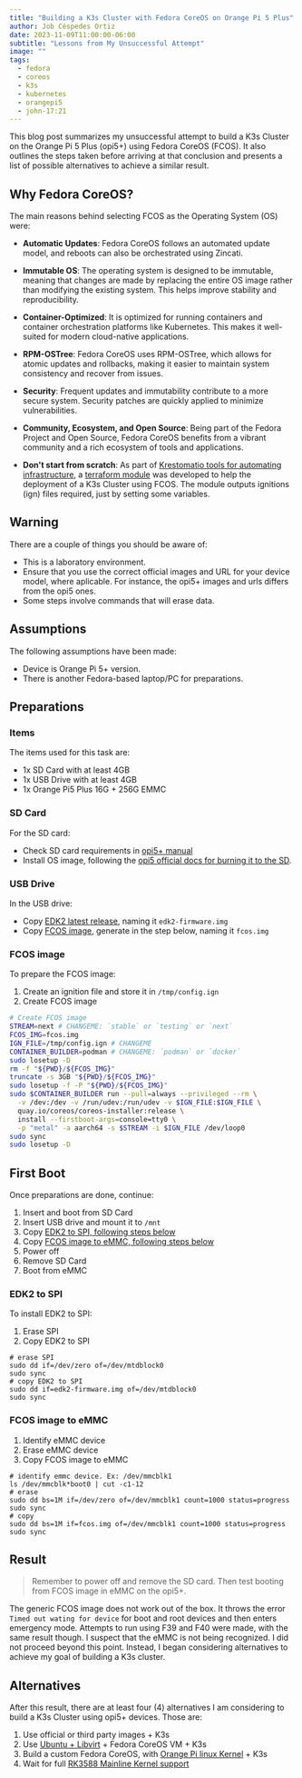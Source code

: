 ```yaml
---
title: "Building a K3s Cluster with Fedora CoreOS on Orange Pi 5 Plus"
author: Job Céspedes Ortiz
date: 2023-11-09T11:00:00-06:00
subtitle: "Lessons from My Unsuccessful Attempt"
image: ""
tags:
  - fedora
  - coreos
  - k3s
  - kubernetes
  - orangepi5
  - john-17:21
---
```

This blog post summarizes my unsuccessful attempt to build a K3s Cluster on the Orange Pi 5 Plus (opi5+) using Fedora CoreOS (FCOS). It also outlines the steps taken before arriving at that conclusion and presents a list of possible alternatives to achieve a similar result.

## Why Fedora CoreOS?
The main reasons behind selecting FCOS as the Operating System (OS) were:

- **Automatic Updates**: Fedora CoreOS follows an automated update model, and reboots can also be orchestrated using Zincati.

- **Immutable OS**: The operating system is designed to be immutable, meaning that changes are made by replacing the entire OS image rather than modifying the existing system. This helps improve stability and reproducibility.

- **Container-Optimized**: It is optimized for running containers and container orchestration platforms like Kubernetes. This makes it well-suited for modern cloud-native applications.

- **RPM-OSTree**: Fedora CoreOS uses RPM-OSTree, which allows for atomic updates and rollbacks, making it easier to maintain system consistency and recover from issues.

- **Security**: Frequent updates and immutability contribute to a more secure system. Security patches are quickly applied to minimize vulnerabilities.

- **Community, Ecosystem, and Open Source**: Being part of the Fedora Project and Open Source, Fedora CoreOS benefits from a vibrant community and a rich ecosystem of tools and applications.

- **Don't start from scratch**: As part of [Krestomatio tools for automating infrastructure](https://krestomatio.com/), a [terraform module](https://registry.terraform.io/modules/krestomatio/butane-snippets/ct/latest/submodules/k3s) was developed to help the deployment of a K3s Cluster using FCOS. The module outputs ignitions (ign) files required, just by setting some variables.

## Warning
There are a couple of things you should be aware of:
- This is a laboratory environment.
- Ensure that you use the correct official images and URL for your device model, where aplicable. For instance, the opi5+ images and urls differs from the opi5 ones.
- Some steps involve commands that will erase data.

## Assumptions
The following assumptions have been made:

- Device is Orange Pi 5+ version.
- There is another Fedora-based laptop/PC for preparations.

## Preparations
###  Items
The items used for this task are:
- 1x SD Card with at least 4GB
- 1x USB Drive with at least 4GB
- 1x Orange Pi5 Plus 16G + 256G EMMC

### SD Card
For the SD card:
- Check SD card requirements in [opi5+ manual](http://www.orangepi.org/)
- Install OS image, following the [opi5 official docs for burning it to the SD](http://www.orangepi.org/).

### USB Drive
In the USB drive:
- Copy [EDK2 latest release](https://github.com/edk2-porting/edk2-rk3588/releases), naming it `edk2-firmware.img`
- Copy [FCOS image](#fcos-image), generate in the step below, naming it `fcos.img`

### FCOS image
To prepare the FCOS image:
1. Create an ignition file and store it in `/tmp/config.ign`
2. Create FCOS image

```bash
# Create FCOS image
STREAM=next # CHANGEME: `stable` or `testing` or `next`
FCOS_IMG=fcos.img
IGN_FILE=/tmp/config.ign # CHANGEME
CONTAINER_BUILDER=podman # CHANGEME: `podman` or `docker`
sudo losetup -D
rm -f "${PWD}/${FCOS_IMG}"
truncate -s 3GB "${PWD}/${FCOS_IMG}"
sudo losetup -f -P "${PWD}/${FCOS_IMG}"
sudo $CONTAINER_BUILDER run --pull=always --privileged --rm \
  -v /dev:/dev -v /run/udev:/run/udev -v $IGN_FILE:$IGN_FILE \
  quay.io/coreos/coreos-installer:release \
  install --firstboot-args=console=tty0 \
  -p "metal" -a aarch64 -s $STREAM -i $IGN_FILE /dev/loop0
sudo sync
sudo losetup -D
```

## First Boot
Once preparations are done, continue:
1. Insert and boot from SD Card
2. Insert USB drive and mount it to `/mnt`
3. Copy [EDK2 to SPI, following steps below](#edk2-to-spi)
4. Copy [FCOS image to eMMC, following steps below](#fcos-image-to-emmc)
5. Power off
6. Remove SD Card
7. Boot from eMMC

### EDK2 to SPI
To install EDK2 to SPI:
1. Erase SPI
2. Copy EDK2 to SPI
```
# erase SPI
sudo dd if=/dev/zero of=/dev/mtdblock0
sudo sync
# copy EDK2 to SPI
sudo dd if=edk2-firmware.img of=/dev/mtdblock0
sudo sync
```

### FCOS image to eMMC
1. Identify eMMC device
2. Erase eMMC device
3. Copy FCOS image to eMMC
```
# identify emmc device. Ex: /dev/mmcblk1
ls /dev/mmcblk*boot0 | cut -c1-12
# erase
sudo dd bs=1M if=/dev/zero of=/dev/mmcblk1 count=1000 status=progress
sudo sync
# copy
sudo dd bs=1M if=fcos.img of=/dev/mmcblk1 count=1000 status=progress
sudo sync
```
## Result
>Remember to power off and remove the SD card. Then test booting from FCOS image in eMMC on the opi5+.

The generic FCOS image does not work out of the box. It throws the error `Timed out wating for device` for boot and root devices and then enters emergency mode. Attempts to run using F39 and F40 were made, with the same result though. I suspect that the eMMC is not being recognized. I did not proceed beyond this point. Instead, I began considering alternatives to achieve my goal of building a K3s cluster.

## Alternatives
After this result, there are at least four (4) alternatives I am considering to build a K3s Cluster using opi5+ devices. Those are:
1. Use official or third party images + K3s
2. Use [Ubuntu + Libvirt](https://github.com/Joshua-Riek/ubuntu-rockchip#installation) + Fedora CoreOS VM + K3s
3. Build a custom Fedora CoreOS, with [Orange Pi linux Kernel](https://github.com/orangepi-xunlong/linux-orangepi) + K3s
4. Wait for full [RK3588 Mainline Kernel support](https://gitlab.collabora.com/hardware-enablement/rockchip-3588/notes-for-rockchip-3588/-/blob/main/mainline-status.md)
